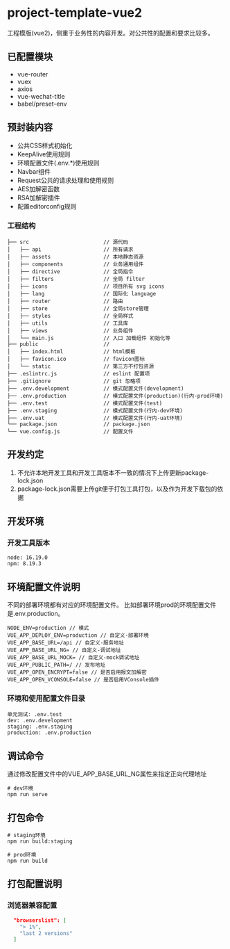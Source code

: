 # project-template-vue2
工程模版(vue2)，侧重于业务性的内容开发。对公共性的配置和要求比较多。

## 已配置模块
- vue-router
- vuex
- axios
- vue-wechat-title
- babel/preset-env

## 预封装内容
- 公共CSS样式初始化
- KeepAlive使用规则
- 环境配置文件(.env.*)使用规则
- Navbar组件
- Request公共的请求处理和使用规则
- AES加解密函数
- RSA加解密插件
- 配置editorconfig规则

### 工程结构
```text 
├── src                        // 源代码
│   ├── api                    // 所有请求
│   ├── assets                 // 本地静态资源
│   ├── components             // 业务通用组件
│   ├── directive              // 全局指令
│   ├── filters                // 全局 filter
│   ├── icons                  // 项目所有 svg icons
│   ├── lang                   // 国际化 language
│   ├── router                 // 路由
│   ├── store                  // 全局store管理
│   ├── styles                 // 全局样式
│   ├── utils                  // 工具库
│   ├── views                  // 业务组件
│   └── main.js                // 入口 加载组件 初始化等
├── public                     // 
│   ├── index.html             // html模板
│   ├── favicon.ico            // favicon图标
│   └── static                 // 第三方不打包资源
├── .eslintrc.js               // eslint 配置项
├── .gitignore                 // git 忽略项
├── .env.development           // 模式配置文件(development)
├── .env.production            // 模式配置文件(production)(行内-prod环境)
├── .env.test                  // 模式配置文件(test)
├── .env.staging               // 模式配置文件(行内-dev环境)
├── .env.uat                   // 模式配置文件(行内-uat环境)
└── package.json               // package.json
└── vue.config.js              // 配置文件
```
## 开发约定
1. 不允许本地开发工具和开发工具版本不一致的情况下上传更新package-lock.json
2. package-lock.json需要上传git便于打包工具打包，以及作为开发下载包的依据

## 开发环境
### 开发工具版本
```shell
node: 16.19.0
npm: 8.19.3
```

## 环境配置文件说明
不同的部署环境都有对应的环境配置文件。 比如部署环境prod的环境配置文件是.env.production。
```shell
NODE_ENV=production // 模式
VUE_APP_DEPLOY_ENV=production // 自定义-部署环境
VUE_APP_BASE_URL=/api // 自定义-服务地址
VUE_APP_BASE_URL_NG= // 自定义-调试地址
VUE_APP_BASE_URL_MOCK= // 自定义-mock调试地址
VUE_APP_PUBLIC_PATH=/ // 发布地址
VUE_APP_OPEN_ENCRYPT=false // 是否启用报文加解密
VUE_APP_OPEN_VCONSOLE=false // 是否启用VConsole插件
```
### 环境和使用配置文件目录
```
单元测试: .env.test
dev: .env.development
staging: .env.staging
production: .env.production 
```

## 调试命令
通过修改配置文件中的VUE_APP_BASE_URL_NG属性来指定正向代理地址
```shell
# dev环境
npm run serve
```

## 打包命令
```shell
# staging环境
npm run build:staging

# prod环境
npm run build
```

## 打包配置说明
### 浏览器兼容配置
```json
  "browserslist": [
    "> 1%",
    "last 2 versions"
  ]
```
